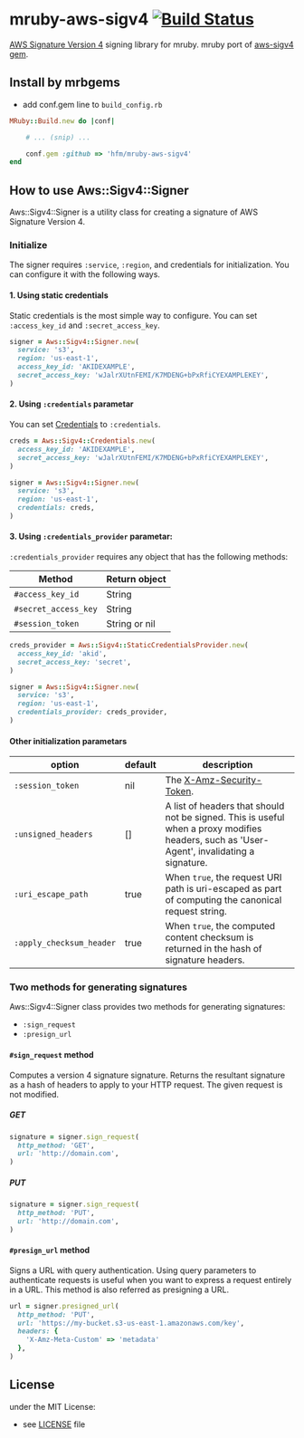 # mruby-aws-sigv4 [![Build Status](https://travis-ci.org/hfm/mruby-aws-sigv4.svg?branch=master)](https://travis-ci.org/hfm/mruby-aws-sigv4)

[AWS Signature Version 4](https://docs.aws.amazon.com/general/latest/gr/signature-version-4.html) signing library for mruby. mruby port of [aws-sigv4 gem](https://rubygems.org/gems/aws-sigv4/).

## Install by mrbgems

- add conf.gem line to `build_config.rb`

```ruby
MRuby::Build.new do |conf|

    # ... (snip) ...

    conf.gem :github => 'hfm/mruby-aws-sigv4'
end
```

## How to use Aws::Sigv4::Signer

Aws::Sigv4::Signer is a utility class for creating a signature of AWS Signature Version 4.

### Initialize

The signer requires `:service`, `:region`, and credentials for initialization. You can configure it with the following ways.

#### 1. Using static credentials

Static credentials is the most simple way to configure. You can set `:access_key_id` and `:secret_access_key`.

```ruby
signer = Aws::Sigv4::Signer.new(
  service: 's3',
  region: 'us-east-1',
  access_key_id: 'AKIDEXAMPLE',
  secret_access_key: 'wJalrXUtnFEMI/K7MDENG+bPxRfiCYEXAMPLEKEY',
)
```

#### 2. Using `:credentials` parametar

You can set [Credentials](./mrblib/credencials.rb) to `:credentials`.

```ruby
creds = Aws::Sigv4::Credentials.new(
  access_key_id: 'AKIDEXAMPLE',
  secret_access_key: 'wJalrXUtnFEMI/K7MDENG+bPxRfiCYEXAMPLEKEY',
)

signer = Aws::Sigv4::Signer.new(
  service: 's3',
  region: 'us-east-1',
  credentials: creds,
)
```

#### 3. Using `:credentials_provider` parametar:

`:credentials_provider` requires any object that has the following methods:

Method | Return object
---|---
`#access_key_id` | String
`#secret_access_key` | String
`#session_token` | String or nil

```ruby
creds_provider = Aws::Sigv4::StaticCredentialsProvider.new(
  access_key_id: 'akid',
  secret_access_key: 'secret',
)

signer = Aws::Sigv4::Signer.new(
  service: 's3',
  region: 'us-east-1',
  credentials_provider: creds_provider,
)
```

#### Other initialization parametars

option | default | description
---|---|---
`:session_token` | nil | The [X-Amz-Security-Token](https://docs.aws.amazon.com/STS/latest/APIReference/CommonParameters.html#CommonParameters-X-Amz-Security-Token).
`:unsigned_headers` | [] | A list of headers that should not be signed. This is useful when a proxy modifies headers, such as 'User-Agent', invalidating a signature.
`:uri_escape_path` | true | When `true`, the request URI path is uri-escaped as part of computing the canonical request string.
`:apply_checksum_header` | true | When `true`, the computed content checksum is returned in the hash of signature headers.

### Two methods for generating signatures

Aws::Sigv4::Signer class provides two methods for generating signatures:

- `:sign_request`
- `:presign_url`

#### `#sign_request` method

Computes a version 4 signature signature. Returns the resultant signature as a hash of headers to apply to your HTTP request. The given request is not modified.

##### GET

```ruby
signature = signer.sign_request(
  http_method: 'GET',
  url: 'http://domain.com',
)
```

##### PUT

```ruby
signature = signer.sign_request(
  http_method: 'PUT',
  url: 'http://domain.com',
)
```

#### `#presign_url` method

Signs a URL with query authentication. Using query parameters to authenticate requests is useful when you want to express a request entirely in a URL. This method is also referred as presigning a URL.

```ruby
url = signer.presigned_url(
  http_method: 'PUT',
  url: 'https://my-bucket.s3-us-east-1.amazonaws.com/key',
  headers: {
    'X-Amz-Meta-Custom' => 'metadata'
  },
)
```

## License

under the MIT License:
- see [LICENSE](./LICENSE) file
